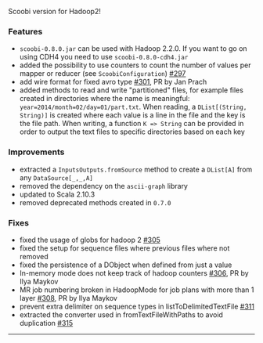 Scoobi version for Hadoop2!

### Features

 * `scoobi-0.8.0.jar` can be used with Hadoop 2.2.0. If you want to go on using CDH4 you need to use `scoobi-0.8.0-cdh4.jar`
 * added the possibility to use counters to count the number of values per mapper or reducer (see `ScoobiConfiguration`) [#297](https://github.com/NICTA/scoobi/issues/297)
 * add wire format for fixed avro type [#301](https://github.com/NICTA/scoobi/issues/306), PR by Jan Prach
 * added methods to read and write "partitioned" files, for example files created in directories where the name is meaningful: `year=2014/month=02/day=01/part.txt`. When reading, a `DList[(String, String)]` is created where each value is a line in the file and the key is the file path. When writing, a function `K => String` can be provided in order to output the text files to specific directories based on each key
 
### Improvements

 * extracted a `InputsOutputs.fromSource` method to create a `DList[A]` from any `DataSource[_,_,A]`
 * removed the dependency on the `ascii-graph` library
 * updated to Scala 2.10.3
 * removed deprecated methods created in `0.7.0`

### Fixes

 * fixed the usage of globs for hadoop 2 [#305](https://github.com/NICTA/scoobi/issues/305)
 * fixed the setup for sequence files where previous files where not removed
 * fixed the persistence of a DObject when defined from just a value
 * In-memory mode does not keep track of hadoop counters [#306](https://github.com/NICTA/scoobi/issues/306), PR by Ilya Maykov
 * MR job numbering broken in HadoopMode for job plans with more than 1 layer [#308](https://github.com/NICTA/scoobi/issues/308), PR by Ilya Maykov
 * prevent extra delimiter on sequence types in listToDelimitedTextFile [#311](https://github.com/NICTA/scoobi/issues/311)
 * extracted the converter used in fromTextFileWithPaths to avoid duplication [#315](https://github.com/NICTA/scoobi/issues/315)
 
------ 
